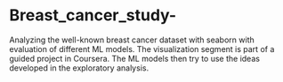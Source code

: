 # Breast_cancer_study-
Analyzing the well-known breast cancer dataset with seaborn with evaluation of different ML models. The visualization segment is part of a guided project in Coursera. The ML models then try to use the ideas developed in the exploratory analysis. 
